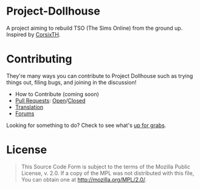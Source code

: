 # Project-Dollhouse

A project aiming to rebuild TSO (The Sims Online) from the ground up. Inspired by [CorsixTH](https://github.com/CorsixTH).

# Contributing
They're many ways you can contribute to Project Dollhouse such as trying things out, filing bugs, and joining in the discussion!

* How to Contribute (coming soon)
* [Pull Requests](https://github.com/Afr0Games/Project-Dollhouse/pulls): [Open](https://github.com/Afr0Games/Project-Dollhouse/pulls)/[Closed](https://github.com/Afr0Games/Project-Dollhouse/issues?q=is%3Apr+is%3Aclosed)
* [Translation](https://github.com/Afr0Games/the-sims-online-translation)
* [Forums](http://forum.afr0games.com)

Looking for something to do? Check to see what's [up for grabs](https://github.com/Afr0Games/Project-Dollhouse/labels/up%20for%20grabs).

# License
> This Source Code Form is subject to the terms of the Mozilla Public License, v. 2.0.
> If a copy of the MPL was not distributed with this file, You can obtain one at
> http://mozilla.org/MPL/2.0/.